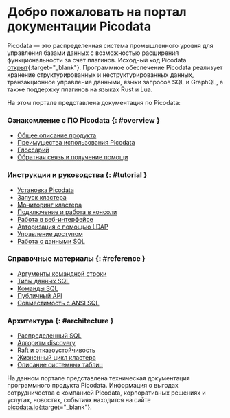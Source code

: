 # Добро пожаловать на портал документации Picodata
Picodata — это распределенная система промышленного уровня для
управления базами данных с возможностью расширения функциональности за
счет плагинов. Исходный код Picodata
[открыт](https://git.picodata.io/picodata/picodata){:target="_blank"}.
Программное обеспечение Picodata реализует хранение структурированных и
неструктурированных данных, транзакционное управление данными, языки
запросов SQL и GraphQL, а также поддержку плагинов на языках Rust и Lua.

На этом портале представлена документация по Picodata:


### Ознакомление с ПО Picodata {: #overview }
* [Общее описание продукта](overview/description)
* [Преимущества использования Picodata](overview/benefits)
* [Глоссарий](overview/glossary)
* [Обратная связь и получение помощи](overview/feedback)

### Инструкции и руководства {: #tutorial }
* [Установка Picodata](tutorial/install)
* [Запуск кластера](tutorial/deploy)
* [Мониторинг кластера](tutorial/monitoring)
* [Подключение и работа в консоли](tutorial/connecting)
* [Работа в веб-интерфейсе](tutorial/webui)
* [Авторизация с помощью LDAP](tutorial/ldap)
* [Управление доступом](tutorial/tutorial_users)
* [Работа с данными SQL](tutorial/sql_examples)

### Справочные материалы {: #reference }
* [Аргументы командной строки](reference/cli)
* [Типы данных SQL](reference/sql_types)
* [Команды SQL](reference/sql_queries)
* [Публичный API](reference/api)
* [Совместимость с ANSI SQL](reference/ansi_sql)

### Архитектура {: #architecture }
* [Распределенный SQL](architecture/distributed_sql)
* [Алгоритм discovery](architecture/discovery)
* [Raft и отказоустойчивость](architecture/raft_failover)
* [Жизненный цикл кластера](architecture/clustering)
* [Описание системных таблиц](architecture/system_tables.md)

<!-- План на развитие структуры документации:
### Ознакомление с ПО Picodata
* [Основные концепции](concepts)

### Инструкции и руководства
* Кластер в контейнерной среде
* Кластер с использованием Ansible
* Подключение и работа в веб-интерфейсе
* Управление пользователями и привилегиями
* Разработка плагинов
* Аварийное восстановление
* Резервное копирование
* Обновление Picodata

### Справочные материалы
* Справочник настроек

### Администрирование {: #admin }
* Использование журнала безопасности
* Перечень событий безопасности

### Архитектура
* Схема данных: таблицы, индексы
* Отказоустойчивость и репликация
* Масштабирование
* Алгоритм Raft
* Bootstrap
* Идентификация и аутентификация
* Управление доступом (авторизация) -->

На данном портале представлена техническая документация программного
продукта Picodata. Информация о выгодах сотрудничества с компанией
Picodata, корпоративных решениях и услугах, новостях, событиях находится
на сайте [picodata.io](https://www.picodata.io){:target="_blank"}.

<a style="display: none" href="https://hits.seeyoufarm.com"><img src="https://hits.seeyoufarm.com/api/count/incr/badge.svg?url=https%3A%2F%2Fdocs.picodata.io%2Fpicodata%2F&count_bg=%2379C83D&title_bg=%23555555&icon=&icon_color=%23E7E7E7&title=hits&edge_flat=false"/></a>
